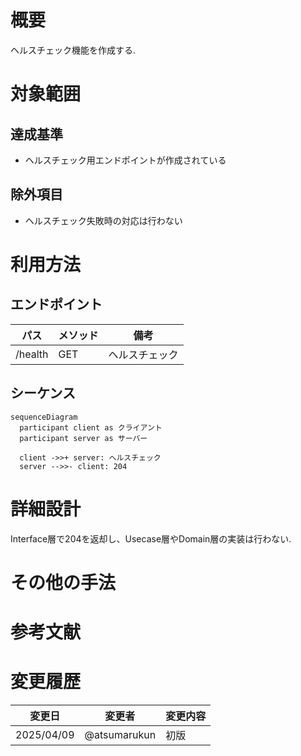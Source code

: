 # 概要

ヘルスチェック機能を作成する.

# 対象範囲

## 達成基準

- ヘルスチェック用エンドポイントが作成されている

## 除外項目

- ヘルスチェック失敗時の対応は行わない

# 利用方法

## エンドポイント

| パス | メソッド | 備考 |
| --- | --- | --- |
| /health | GET | ヘルスチェック |

## シーケンス

```mermaid
sequenceDiagram
  participant client as クライアント
  participant server as サーバー

  client ->>+ server: ヘルスチェック
  server -->>- client: 204
```

# 詳細設計

Interface層で204を返却し、Usecase層やDomain層の実装は行わない.

# その他の手法

# 参考文献

# 変更履歴

| 変更日 | 変更者 | 変更内容 |
| --- | --- | --- |
| 2025/04/09 | @atsumarukun | 初版 |
